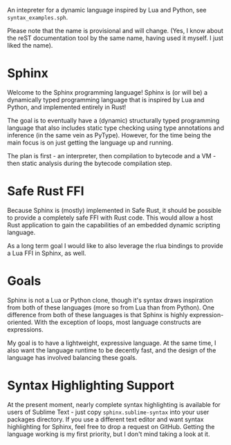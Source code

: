 An intepreter for a dynamic language inspired by Lua and Python, see ``syntax_examples.sph``.

Please note that the name is provisional and will change. (Yes, I know about the reST documentation tool by the same name, having used it myself. I just liked the name).

# Sphinx

Welcome to the Sphinx programming language! Sphinx is (or will be) a dynamically typed programming language that is inspired by Lua and Python, and implemented entirely in Rust!

The goal is to eventually have a (dynamic) structurally typed programming language that also includes static type checking using type annotations and inference (in the same vein as PyType).
However, for the time being the main focus is on just getting the language up and running. 

The plan is first - an interpreter, then compilation to bytecode and a VM - then static analysis during the bytecode compilation step.

# Safe Rust FFI

Because Sphinx is (mostly) implemented in Safe Rust, it should be possible to provide a completely safe FFI with Rust code. This would allow a host Rust application to gain the capabilities of an embedded dynamic scripting language.

As a long term goal I would like to also leverage the rlua bindings to provide a Lua FFI in Sphinx, as well.

# Goals

Sphinx is not a Lua or Python clone, though it's syntax draws inspiration from both of these languages (more so from Lua than from Python). 
One difference from both of these languages is that Sphinx is highly expression-oriented. With the exception of loops, most language constructs are expressions.

My goal is to have a lightweight, expressive language. At the same time, I also want the language runtime to be decently fast, and the design of the language has involved balancing these goals.

# Syntax Highlighting Support

At the present moment, nearly complete syntax highlighting is available for users of Sublime Text - just copy `sphinx.sublime-syntax` into your user packages directory. If you use a different text editor and want syntax highlighting for Sphinx, feel free to drop a request on GitHub. Getting the language working is my first priority, but I don't mind taking a look at it.
